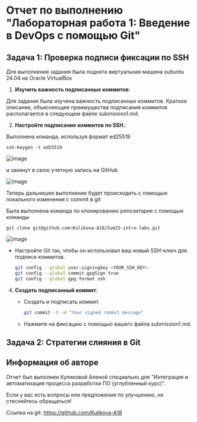 # Отчет по выполнению "Лабораторная работа 1: Введение в DevOps с помощью Git"

## Задача 1: Проверка подписи фиксации по SSH

Для выполнения задания была поднята виртуальная машина xubuntu 24.04 на Oracle VirtualBox

1. **Изучить важность подписанных коммитов**:

Для задания была изучена важность подписанных коммитов. Краткое описание, объясняющее преимущества подписания коммитов располагается в следующем файле submission1.md.

2. **Настройте подписание коммитов по SSH.**:

Выполнена команда, используя формат ed25519

```
ssh-keygen -t ed25519
```

![image](https://github.com/user-attachments/assets/b88debd7-b067-483b-b1ed-6a4017278d63)

и закинут в свою учетную запись на GitHub

![image](https://github.com/user-attachments/assets/dd9fef10-2d4d-4360-80b0-6905c3eeb25f)

Теперь дальнешее выполнение будет происходить с помощью локального изменения с commit в git

Была выполнена команда по клонированию репозитария с помощью команды

```
git clone git@github.com:Kulikova-A18/Sum25-intro-labs.git
```

![image](https://github.com/user-attachments/assets/ee1cbf6a-73a3-4b25-a218-74b75c2fdcef)


   - Настройте Git так, чтобы он использовал ваш новый SSH-ключ для подписи коммитов.

      ```sh
     git config --global user.signingkey <YOUR_SSH_KEY>
     git config --global commit.gpgSign true
     git config --global gpg.format ssh
     ```

4. **Создать подписанный коммит**:
   - Создать и подписать коммит.

     ```sh
     git commit -S -m "Your signed commit message"
     ```

   - Нажмите на фиксацию с помощью вашего файла submission1.md.
  
## Задача 2: Стратегии слияния в Git


## Информация об авторе

Отчет был выполнен Куликовой Аленой специально для "Интеграция и автоматизация процесса разработки ПО (углубленный курс)".

Если у вас есть вопросы или предложения по улучшению, не стесняйтесь обращаться!

Ссылка на git: https://github.com/Kulikova-A18
